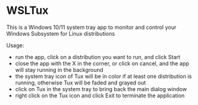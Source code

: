 # WSLTux

This is a Windows 10/11 system tray app to monitor and control your Windows Subsystem for Linux distributions

Usage:
- run the app, click on a distribution you want to run, and click Start
- close the app with the X in the corner, or click on cancel, and the app will stay running in the background
- the system tray icon of Tux will be in color if at least one distribution is running, otherwise Tux will be faded and grayed out
- click on Tux in the system tray to bring back the main dialog window
- right click on the Tux icon and click Exit to terminate the application

